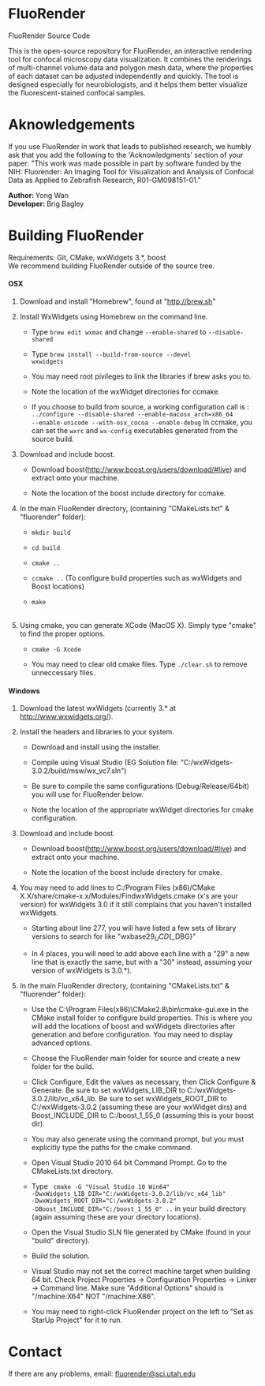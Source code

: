 FluoRender
========

FluoRender Source Code

This is the open-source repository for FluoRender, an interactive rendering tool for confocal microscopy data visualization. It combines the renderings of multi-channel volume data and polygon mesh data, where the properties of each dataset can be adjusted independently and quickly. The tool is designed especially for neurobiologists, and it helps them better visualize the fluorescent-stained confocal samples.

Aknowledgements
========
If you use FluoRender in work that leads to published research, we humbly ask that you add the following to the 'Acknowledgments' section of your paper: 
"This work was made possible in part by software funded by the NIH: Fluorender: An Imaging Tool for Visualization and Analysis of Confocal Data as Applied to Zebrafish Research, R01-GM098151-01."

<strong>Author: </strong> Yong Wan<br/>
<strong>Developer: </strong> Brig Bagley<br/>

Building FluoRender
========
Requirements: Git, CMake, wxWidgets 3.*, boost<br/>
We recommend building FluoRender outside of the source tree. <br/>

<h4>OSX</h4> 

1) Download and install "Homebrew", found at "http://brew.sh"

2) Install WxWidgets using Homebrew on the command line.

   * Type <code>brew edit wxmac</code> and change <code>--enable-shared</code> to <code>--disable-shared</code><br/>
  
   * Type <code>brew install --build-from-source --devel wxwidgets</code><br/>

   * You may need root pivileges to link the libraries if brew asks you to.<br/>
   
   * Note the location of the wxWidget directories for ccmake.

   * If you choose to build from source, a working configuration call is : <code>../configure --disable-shared --enable-macosx_arch=x86_64 --enable-unicode --with-osx_cocoa --enable-debug</code> In ccmake, you can set the <code>wxrc</code> and <code>wx-config</code> executables generated from the source build.

3) Download and include boost.

   * Download boost(http://www.boost.org/users/download/#live) and extract onto your machine.
   
   * Note the location of the boost include directory for ccmake.

4) In the main FluoRender directory, (containing "CMakeLists.txt" & "fluorender" folder):
   
   * <code>mkdir build</code><br/>
   
   * <code>cd build</code><br/>

   * <code>cmake ..</code><br/>

   * <code>ccmake ..</code> (To configure build properties such as wxWidgets and Boost locations)<br/>

   * <code>make</code><br/><br/>

5) Using cmake, you can generate XCode (MacOS X). Simply type "cmake" to find the proper options.

   * <code>cmake -G Xcode</code><br/>

   * You may need to clear old cmake files. Type <code>./clear.sh</code> to remove unneccessary files.<br/> 

<h4>Windows</h4> 

1) Download the latest wxWidgets (currently 3.* at http://www.wxwidgets.org/).

2) Install the headers and libraries to your system.

   * Download and install using the installer.<br/> 
  
   * Compile using Visual Studio (EG Solution file: "C:/wxWidgets-3.0.2/build/msw/wx_vc7.sln")<br/> 

   * Be sure to compile the same configurations (Debug/Release/64bit) you will use for FluoRender below.<br/> 
   
   * Note the location of the appropriate wxWidget directories for cmake configuration.
   
3) Download and include boost.

   * Download boost(http://www.boost.org/users/download/#live) and extract onto your machine.
   
   * Note the location of the boost include directory for cmake.

4) You may need to add lines to C:/Program Files (x86)/CMake X.X/share/cmake-x.x/Modules/FindwxWidgets.cmake (x's are your version) for wxWidgets 3.0 if it still complains that you haven't installed wxWidgets.
   
   * Starting about line 277, you will have listed a few sets of library versions to search for like "wxbase29${_UCD}${_DBG}" <br/>
   
   * In 4 places, you will need to add above each line with a "29" a new line that is exactly the same, but with a "30" instead, assuming your version of wxWidgets is 3.0.*). <br/>

5) In the main FluoRender directory, (containing "CMakeLists.txt" & "fluorender" folder):

   * Use the C:\Program Files(x86)\CMake2.8\bin\cmake-gui.exe in the CMake install folder to configure build properties. This is where you will add the locations of boost and wxWidgets directories after generation and before configuration. You may need to display advanced options. <br/>
   	- Choose the FluoRender main folder for source and create a new folder for the build. <br/>

   	- Click Configure, Edit the values as necessary, then Click Configure & Generate. Be sure to set wxWidgets_LIB_DIR to C:/wxWidgets-3.0.2/lib/vc_x64_lib. Be sure to set wxWidgets_ROOT_DIR to C:/wxWidgets-3.0.2 (assuming these are your wxWidget dirs) and Boost_INCLUDE_DIR to C:/boost_1_55_0 (assuming this is your boost dir). <br/>

   * You may also generate using the command prompt, but you must explicitly type the paths for the cmake command. <br/>
   
    - Open Visual Studio 2010 64 bit Command Prompt. Go to the CMakeLists.txt directory. <br/>
    	
    - Type <code> cmake -G "Visual Studio 10 Win64" -DwxWidgets_LIB_DIR="C:/wxWidgets-3.0.2/lib/vc_x64_lib" -DwxWidgets_ROOT_DIR="C:/wxWidgets-3.0.2" -DBoost_INCLUDE_DIR="C:/boost_1_55_0" ..</code> in your build directory (again assuming these are your directory locations). <br/>
    	
   * Open the Visual Studio SLN file generated by CMake (found in your "build" directory). <br/>
   
   * Build the solution.<br/>
    	
    - Visual Studio may not set the correct machine target when building 64 bit. Check Project Properties -> Configuration Properties -> Linker -> Command line. Make sure "Additional Options" should is "/machine:X64" NOT "/machine:X86". <br/>
    	
    - You may need to right-click FluoRender project on the left to "Set as StarUp Project" for it to run. <br/>

Contact
========

If there are any problems, email: fluorender@sci.utah.edu
